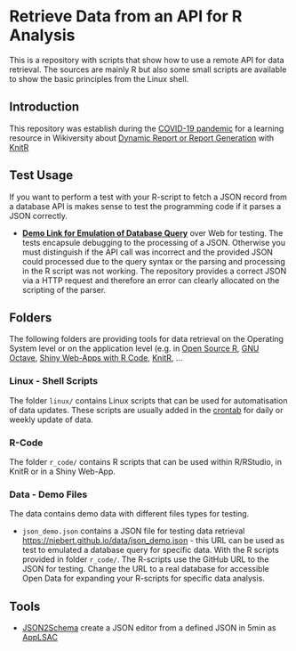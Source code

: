 # Retrieve Data from an API for R Analysis
This is a repository with scripts that show how to use a remote API for data retrieval. The sources are mainly R but also some small scripts are available to show the basic principles from the Linux shell.

## Introduction
This repository was establish during the [COVID-19 pandemic](https://en.wikiversity.org/wiki/COVID-19) for a learning resource in Wikiversity  about [Dynamic Report or Report Generation](https://en.wikiversity.org/wiki/Dynamic_Document_Generation) with [KnitR](https://en.wikiversity.org/wiki/KnitR)

## Test Usage
If you want to perform a test with your R-script to fetch a JSON record from a database API is makes sense to test the programming code if it parses a JSON correctly.
* [**Demo Link for Emulation of Database Query**](https://niebert.githu.io/data4api) over Web for testing.
The tests encapsule debugging to the processing of a JSON. Otherwise you must distinguish if the API call was incorrect and the provided JSON could processed due to the query syntax or the parsing and processing in the R script was not working. The repository provides a correct JSON via a HTTP request and therefore an error can clearly allocated on the scripting of the parser.

## Folders
The following folders are providing tools for data retrieval on the Operating System level or on the application level (e.g. in [Open Source R](https://en.wikipedia.org/wiki/R_(programming_language)), [GNU Octave](https://www.gnu.org/software/octave/), [Shiny Web-Apps with R Code](https://shiny.rstudio.com/gallery/), [KnitR](https://en.wikiversity.org/wiki/KnitR), ...

### Linux - Shell Scripts
The folder `linux/` contains Linux scripts that can be used for automatisation of data updates. These scripts are usually added in the [crontab](https://linuxhandbook.com/crontab/) for daily or weekly update of data.

### R-Code
The folder `r_code/` contains R scripts that can be used within R/RStudio, in KnitR or in a Shiny Web-App. 

### Data - Demo Files
The data contains demo data with different files types for testing.
* `json_demo.json` contains a JSON file for testing data retrieval https://niebert.github.io/data/json_demo.json - this URL can be used as test to emulated a database query for specific data. With the R scripts provided in folder `r_code/`. The R-scripts use the GitHub URL to the JSON for testing. Change the URL to a real database for accessible Open Data for expanding your R-scripts for specific data analysis.

## Tools
* [JSON2Schema](https://niehausbert.gitlab.io/JSON2Schema) create a JSON editor from a defined JSON in 5min as [AppLSAC](https://en.wikiversity.org/wiki/AppLSAC)

